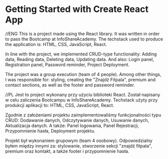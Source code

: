 # Getting Started with Create React App


//ENG
This is a project made using the React library. It was written in order to pass the Bootcamp at InfoShareAcademy.
The techstack used to produce the application is: HTML, CSS, JavaScript, React.

In line with the project, we implemented CRUD-type functionality:
Adding data,
Reading data,
Deleting data,
Updating data.
And also:
Login panel,
Registration panel,
Password reminder,
Project Deployment.

The project was a group execution (team of 4 people).
Among other things, I was responsible for:
styling, creating the "Znajdź Fitpala", premium and contact sections, as well as the footer and password reminder.

//PL
Jest to project wykonany przy użyciu biblioteki React. Został napisany w celu zaliczenia Bootcampu w InfoShareAcademy.
Techstack użyty przy produkcji aplikacji to: HTML, CSS, JavaScript, React.

Zgodnie z założeniami projektu zaimplementowaliśmy funkcjonalności typu CRUD:
Dodawanie danych,
Odczytywanie danych,
Usuwanie danych,
Aktualizacja danych.
A także:
Panel logowania,
Panel Rejestracji,
Przypomnienie hasła,
Deployment projektu.

Projekt był wykonaniem grupowym (team 4 osobowy).
Odpowiedzialny byłem między innymi za:
stylowanie, stworzenie sekcji "znajdź fitpala", premium oraz kontakt, a także footer i przypomnienie hasła.
